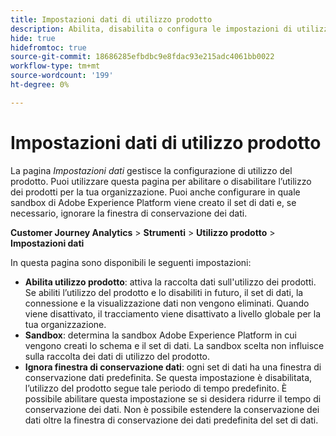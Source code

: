 ```yaml
---
title: Impostazioni dati di utilizzo prodotto
description: Abilita, disabilita o configura le impostazioni di utilizzo del prodotto.
hide: true
hidefromtoc: true
source-git-commit: 18686285efbdbc9e8fdac93e215adc4061bb0022
workflow-type: tm+mt
source-wordcount: '199'
ht-degree: 0%

---
```


# Impostazioni dati di utilizzo prodotto

La pagina _Impostazioni dati_ gestisce la configurazione di utilizzo del prodotto. Puoi utilizzare questa pagina per abilitare o disabilitare l’utilizzo dei prodotti per la tua organizzazione. Puoi anche configurare in quale sandbox di Adobe Experience Platform viene creato il set di dati e, se necessario, ignorare la finestra di conservazione dei dati.

**Customer Journey Analytics** > **Strumenti** > **Utilizzo prodotto** > **Impostazioni dati**

In questa pagina sono disponibili le seguenti impostazioni:

* **Abilita utilizzo prodotto**: attiva la raccolta dati sull&#39;utilizzo dei prodotti. Se abiliti l’utilizzo del prodotto e lo disabiliti in futuro, il set di dati, la connessione e la visualizzazione dati non vengono eliminati. Quando viene disattivato, il tracciamento viene disattivato a livello globale per la tua organizzazione.
* **Sandbox**: determina la sandbox Adobe Experience Platform in cui vengono creati lo schema e il set di dati. La sandbox scelta non influisce sulla raccolta dei dati di utilizzo del prodotto.
* **Ignora finestra di conservazione dati**: ogni set di dati ha una finestra di conservazione dati predefinita. Se questa impostazione è disabilitata, l’utilizzo del prodotto segue tale periodo di tempo predefinito. È possibile abilitare questa impostazione se si desidera ridurre il tempo di conservazione dei dati. Non è possibile estendere la conservazione dei dati oltre la finestra di conservazione dei dati predefinita del set di dati.
